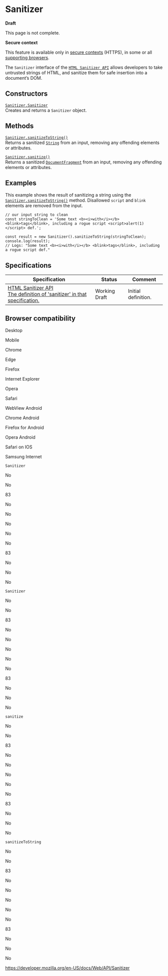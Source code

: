 Sanitizer
=========

**Draft**

This page is not complete.

**Secure context**

This feature is available only in [secure contexts](https://developer.mozilla.org/en-US/docs/Web/Security/Secure_Contexts) (HTTPS), in some or all [supporting browsers](#browser_compatibility).

The `Sanitizer` interface of the [`HTML Sanitizer API`](html_sanitizer_api) allows developers to take untrusted strings of HTML, and sanitize them for safe insertion into a document’s DOM.

Constructors
------------

[`Sanitizer.Sanitizer`](sanitizer/sanitizer)  
Creates and returns a `Sanitizer` object.

Methods
-------

[`Sanitizer.sanitizeToString()`](sanitizer/sanitizetostring)  
Returns a sanitized [`String`](https://developer.mozilla.org/en-US/docs/Web/JavaScript/Reference/Global_Objects/String) from an input, removing any offending elements or attributes.

[`Sanitizer.sanitize()`](sanitizer/sanitize)  
Returns a sanitized [`DocumentFragment`](documentfragment) from an input, removing any offending elements or attributes.

Examples
--------

This example shows the result of sanitizing a string using the [`Sanitizer.sanitizeToString()`](sanitizer/sanitizetostring) method. Disallowed `script` and `blink` elements are removed from the input.

    // our input string to clean
    const stringToClean = 'Some text <b><i>with</i></b> <blink>tags</blink>, including a rogue script <script>alert(1)</script> def.';

    const result = new Sanitizer().sanitizeToString(stringToClean);
    console.log(result);
    // Logs: "Some text <b><i>with</i></b> <blink>tags</blink>, including a rogue script def."

Specifications
--------------

<table><thead><tr class="header"><th>Specification</th><th>Status</th><th>Comment</th></tr></thead><tbody><tr class="odd"><td><a href="https://wicg.github.io/sanitizer-api/#sanitizer-api">HTML Sanitizer API<br />
<span class="small">The definition of 'sanitizer' in that specification.</span></a></td><td><span class="spec-wd">Working Draft</span></td><td>Initial definition.</td></tr></tbody></table>

Browser compatibility
---------------------

Desktop

Mobile

Chrome

Edge

Firefox

Internet Explorer

Opera

Safari

WebView Android

Chrome Android

Firefox for Android

Opera Android

Safari on IOS

Samsung Internet

`Sanitizer`

No

No

83

No

No

No

No

No

83

No

No

No

`Sanitizer`

No

No

83

No

No

No

No

No

83

No

No

No

`sanitize`

No

No

83

No

No

No

No

No

83

No

No

No

`sanitizeToString`

No

No

83

No

No

No

No

No

83

No

No

No

<a href="https://developer.mozilla.org/en-US/docs/Web/API/Sanitizer" class="_attribution-link">https://developer.mozilla.org/en-US/docs/Web/API/Sanitizer</a>
